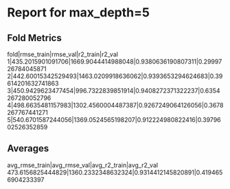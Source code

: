 # Report for max_depth=5

## Fold Metrics
fold|rmse_train|rmse_val|r2_train|r2_val
1|435.2015901091706|1669.9044414988048|0.9380636190807311|0.2999726784045871
2|442.60015342529493|1463.0209918636062|0.9393653294624683|0.39614201632741863
3|450.9429623477454|996.7322839851914|0.9408272371322237|0.6354267280052796
4|498.6635481157983|1302.4560004487387|0.9267249064126056|0.3678267767441271
5|540.6701587244056|1369.0524565198207|0.912224980822416|0.3979602526352859


## Averages
avg_rmse_train|avg_rmse_val|avg_r2_train|avg_r2_val
473.6156825444829|1360.2332348632324|0.9314412145820891|0.4194656904233397
